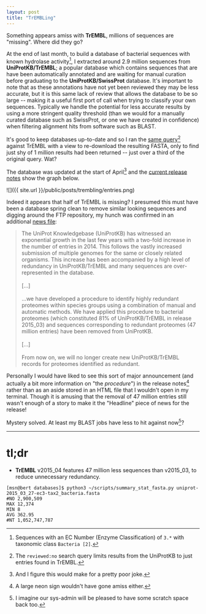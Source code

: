 ```yaml
---
layout: post
title: "TrEMBLing"
---
```


Something appears amiss with **TrEMBL**, millions of sequences are "missing". Where did they go?

At the end of last month, to build a database of bacterial sequences with known hydrolase activity[^1], I extracted
around 2.9 million sequences from **UniProtKB/TrEMBL**; a popular database which contains sequences that are have
been automatically annotated and are waiting for manual curation before graduating to the **UniProtKB/SwissProt**
database. It's important to note that as these annotations have not yet been reviewed they may be less accurate,
but it is this same lack of review that allows the database to be so large -- making it a useful first port of call
when trying to classify your own sequences. Typically we handle the potential for less accurate results by using a
more stringent quality threshold (than we would for a manually curated database such as SwissProt, or one we have
created in confidence) when filtering alignment hits from software such as BLAST.

It's good to keep databases up-to-date and so I ran the [same query](http://www.uniprot.org/uniprot/?query=ec%3A3.*+AND+taxonomy%3A%22Bacteria+%5B2%5D%22+AND+reviewed%3Ano)[^2]
against TrEMBL with a view to re-download the resulting FASTA, only to find just shy of 1 million results had
been returned -- just over a third of the original query. Wat?

The database was updated at the start of April[^3] and the [current release notes](http://www.ebi.ac.uk/uniprot/TrEMBLstats)
show the graph below.

![]({{ site.url }}/public/posts/trembling/entries.png)

Indeed it appears that half of TrEMBL is missing? I presumed this must have been a database spring clean to
remove similar looking sequences and digging around the FTP repository, my hunch was confirmed in an additional
[news file](ftp://ftp.uniprot.org/pub/databases/uniprot/current_release/news.html):

<blockquote>
The UniProt Knowledgebase (UniProtKB) has witnessed an exponential growth in the last few years with a two-fold increase in the number of entries in 2014. This follows the vastly increased submission of multiple genomes for the same or closely related organisms. This increase has been accompanied by a high level of redundancy in UniProtKB/TrEMBL and many sequences are over-represented in the database.
</br></br>[...]</br></br>
...we have developed a procedure to identify highly redundant proteomes within species groups using a combination of manual and automatic methods. We have applied this procedure to bacterial proteomes (which constituted 81% of UniProtKB/TrEMBL in release 2015_03) and sequences corresponding to redundant proteomes (47 million entries) have been removed from UniProtKB.
</br></br>[...]</br></br>
From now on, we will no longer create new UniProtKB/TrEMBL records for proteomes identified as redundant.
</blockquote>

Personally I would have liked to see this sort of major announcement (and actually a bit more information on "the *procedure*") in the release notes[^4] rather than as an aside
stored in an HTML file that I wouldn't open in my terminal. Though it is amusing that the removal of 47 million
entries still wasn't enough of a story to make it the "Headline" piece of news for the release!

Mystery solved. At least my BLAST jobs have less to hit against now[^5]?

* * *

# tl;dr
* **TrEMBL** v2015\_04 features 47 million less sequences than v2015\_03, to reduce unnecessary redundancy.

[^1]: Sequences with an EC Number (Enzyme Classification) of `3.*` with taxonomic class `Bacteria [2]`.

  ```
  [msn@bert databases]$ python3 ~/scripts/summary_stat_fasta.py uniprot-2015_03_27-ec3-tax2_bacteria.fasta
  #NO 2,900,509
  MAX 12,374
  MIN 8
  AVG 362.95
  #NT 1,052,747,787
  ```

[^2]: The `reviewed:no` search query limits results from the UniProtKB to just entries found in TrEMBL.

[^3]: And I figure this would make for a pretty poor joke.

[^4]: A large neon sign wouldn't have gone amiss either.

[^5]: I imagine our sys-admin will be pleased to have some scratch space back too.

